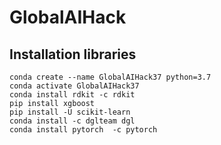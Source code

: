 # GlobalAIHack

## Installation libraries

```
conda create --name GlobalAIHack37 python=3.7
conda activate GlobalAIHack37
conda install rdkit -c rdkit
pip install xgboost
pip install -U scikit-learn
conda install -c dglteam dgl
conda install pytorch  -c pytorch
```
